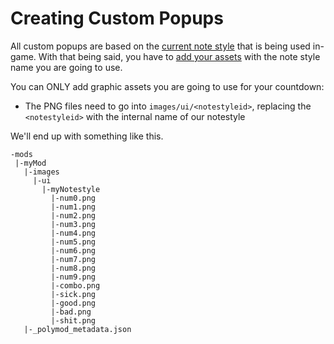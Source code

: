 # Creating Custom Popups

All custom popups are based on the [current note style](../08-custom-notestyles/08-00-custom-notestyles.md) that is being used in-game. With that being said, you have to [add your assets](../01-fundamentals/01-03-asset-replacement-and-additions.md) with the note style name you are going to use.

You can ONLY add graphic assets you are going to use for your countdown:
- The PNG files need to go into `images/ui/<notestyleid>`, replacing the `<notestyleid>` with the internal name of our notestyle

We'll end up with something like this.

```
-mods
 |-myMod
   |-images
     |-ui
       |-myNotestyle
         |-num0.png
         |-num1.png
         |-num2.png
         |-num3.png
         |-num4.png
         |-num5.png
         |-num6.png
         |-num7.png
         |-num8.png
         |-num9.png
         |-combo.png
         |-sick.png
         |-good.png
         |-bad.png
         |-shit.png
   |-_polymod_metadata.json
```